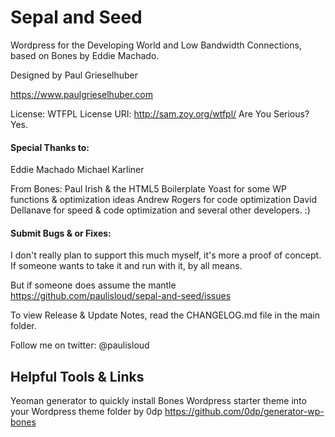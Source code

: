 # Sepal and Seed
Wordpress for the Developing World and Low Bandwidth Connections, based on Bones by Eddie Machado.


Designed by Paul Grieselhuber

https://www.paulgrieselhuber.com

License: WTFPL
License URI: http://sam.zoy.org/wtfpl/
Are You Serious? Yes.

#### Special Thanks to:
Eddie Machado
Michael Karliner

From Bones:
Paul Irish & the HTML5 Boilerplate
Yoast for some WP functions & optimization ideas
Andrew Rogers for code optimization
David Dellanave for speed & code optimization
and several other developers. :)

#### Submit Bugs & or Fixes:
I don't really plan to support this much myself, it's more a proof of concept. If someone wants to take it and run with it, by all means.

But if someone does assume the mantle
https://github.com/paulisloud/sepal-and-seed/issues

To view Release & Update Notes, read the CHANGELOG.md file in the main folder.

Follow me on twitter: @paulisloud

## Helpful Tools & Links

Yeoman generator to quickly install Bones Wordpress starter theme into your Wordpress theme folder
by 0dp
https://github.com/0dp/generator-wp-bones

